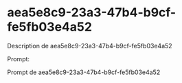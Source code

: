 # aea5e8c9-23a3-47b4-b9cf-fe5fb03e4a52

Description de aea5e8c9-23a3-47b4-b9cf-fe5fb03e4a52

Prompt:

Prompt de aea5e8c9-23a3-47b4-b9cf-fe5fb03e4a52